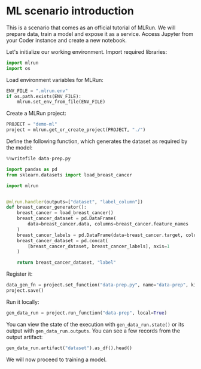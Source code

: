# ML scenario introduction

This is a scenario that comes as an official tutorial of MLRun. We will prepare data, train a model and expose it as a service. Access Jupyter from your Coder instance and create a new notebook.

Let's initialize our working environment. Import required libraries:
``` python
import mlrun
import os
```

Load environment variables for MLRun:
``` python
ENV_FILE = ".mlrun.env"
if os.path.exists(ENV_FILE):
    mlrun.set_env_from_file(ENV_FILE)
```

Create a MLRun project:
``` python
PROJECT = "demo-ml"
project = mlrun.get_or_create_project(PROJECT, "./")
```

Define the following function, which generates the dataset as required by the model:
``` python
%%writefile data-prep.py

import pandas as pd
from sklearn.datasets import load_breast_cancer

import mlrun


@mlrun.handler(outputs=["dataset", "label_column"])
def breast_cancer_generator():
    breast_cancer = load_breast_cancer()
    breast_cancer_dataset = pd.DataFrame(
        data=breast_cancer.data, columns=breast_cancer.feature_names
    )
    breast_cancer_labels = pd.DataFrame(data=breast_cancer.target, columns=["label"])
    breast_cancer_dataset = pd.concat(
        [breast_cancer_dataset, breast_cancer_labels], axis=1
    )

    return breast_cancer_dataset, "label"
```

Register it:
``` python
data_gen_fn = project.set_function("data-prep.py", name="data-prep", kind="job", image="mlrun/mlrun", handler="breast_cancer_generator")
project.save()
```

Run it locally:
``` python
gen_data_run = project.run_function("data-prep", local=True)
```

You can view the state of the execution with `gen_data_run.state()` or its output with `gen_data_run.outputs`. You can see a few records from the output artifact:
``` python
gen_data_run.artifact("dataset").as_df().head()
```

We will now proceed to training a model.